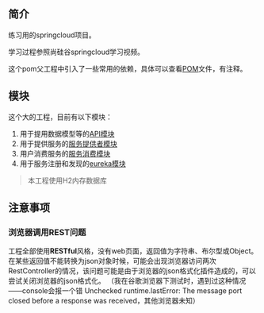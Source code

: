 ## 简介
练习用的springcloud项目。

学习过程参照尚硅谷springcloud学习视频。

这个pom父工程中引入了一些常用的依赖，具体可以查看[POM](pom.xml)文件，有注释。

## 模块
这个大的工程，目前有以下模块：  
1. 用于提用数据模型等的[API模块](./micro-service-api)
2. 用于提供服务的[服务提供者模块](./micro-service-provider-8001)
3. 用户消费服务的[服务消费模块](./micro-service-consumer-80)
4. 用于服务注册和发现的[eureka模块](./micro-service-eureka-7001)

> 本工程使用H2内存数据库

## 注意事项

### 浏览器调用REST问题
工程全部使用**RESTful**风格，没有web页面，返回值为字符串、布尔型或Object。在某些返回值不能转换为json对象时候，可能会出现浏览器访问两次RestController的情况，该问题可能是由于浏览器的json格式化插件造成的，可以尝试关闭浏览器的json格式化。
（我在谷歌浏览器下测试时，遇到过这种情况——console会报一个错 Unchecked runtime.lastError: The message port closed before a response was received，其他浏览器未知）